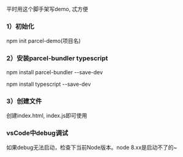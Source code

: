 平时用这个脚手架写demo, 忒方便

### 1）初始化
npm init parcel-demo(项目名)


### 2）安装parcel-bundler typescript
npm install parcel-bundler --save-dev

npm install typescript --save-dev


### 3）创建文件
创建index.html, index.js即可使用



### vsCode中debug调试
如果debug无法启动，检查下当前Node版本。node 8.xx是启动不了的~
